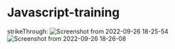 # Javascript-training

strikeThrough: ![Screenshot from 2022-09-26 18-25-54](https://user-images.githubusercontent.com/113019240/192282292-26ebe0f3-771f-4fe8-8395-304c40a09bed.png)
![Screenshot from 2022-09-26 18-26-08](https://user-images.githubusercontent.com/113019240/192282307-3eeb8c9e-6262-47f2-8248-38214583b609.png)
